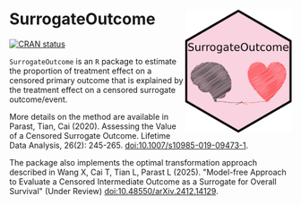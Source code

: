 # SurrogateOutcome <img src="hex_SurrogateOutcome.png" align="right" height="220" alt="SurrogateOutcome hex logo" />

<!-- badges: start -->
[![CRAN status](https://www.r-pkg.org/badges/version/SurrogateOutcome)](https://CRAN.R-project.org/package=SurrogateOutcome)
<!-- badges: end -->

`SurrogateOutcome` is an `R` package to estimate the proportion of treatment effect on a censored primary outcome that is explained by the treatment effect on a censored surrogate outcome/event.  

More details on the method are available in Parast, Tian, Cai (2020). Assessing the Value of a Censored Surrogate Outcome. Lifetime Data Analysis, 26(2): 245-265. [doi:10.1007/s10985-019-09473-1](doi:10.1007/s10985-019-09473-1). 

The package also implements the optimal transformation approach described in Wang X, Cai T, Tian L, Parast L (2025). "Model-free Approach to Evaluate a Censored Intermediate Outcome as a Surrogate for Overall Survival" (Under Review) [doi:10.48550/arXiv.2412.14129](doi:10.48550/arXiv.2412.14129).
